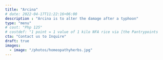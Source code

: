 ```yaml
---
title: "Arcina"
# date: 2022-04-17T11:22:16+06:00
description : "Arcina is to alter the damage after a typhoon"
type: "menu"
# cost: "Php 125"
# costdef: "1 point = 1 value of 1 kilo NFA rice via [the Pantrypoints system](https://pantrypoints.com)"
cta: "Contact us to Inquire"
draft: true
images:
  - image: "/photos/homeopathyherbs.jpg"
---
```


